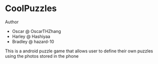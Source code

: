 # CoolPuzzles

Author 
* Oscar @ OscarTHZhang
* Harley @ Hashiyaa
* Bradley @ hazard-10

This is a android puzzle game that allows user to define their own puzzles using the photos stored in the phone
